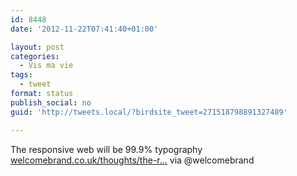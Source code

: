 ```yaml
---
id: 8448
date: '2012-11-22T07:41:40+01:00'

layout: post
categories:
  - Vis ma vie
tags:
  - tweet
format: status
publish_social: no
guid: 'http://tweets.local/?birdsite_tweet=271518798891327489'

---
```


The responsive web will be 99.9% typography [welcomebrand.co.uk/thoughts/the-r…](http://www.welcomebrand.co.uk/thoughts/the-responsive-web-will-be-99-9-typography/) via @welcomebrand